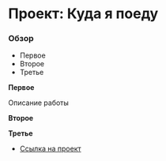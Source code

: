 # Проект: Куда я поеду

### Обзор
* Первое
* Второе
* Третье

**Первое**

Описание работы

**Второе**


**Третье**

* [Ссылка на проект](https://yandex.ru/)